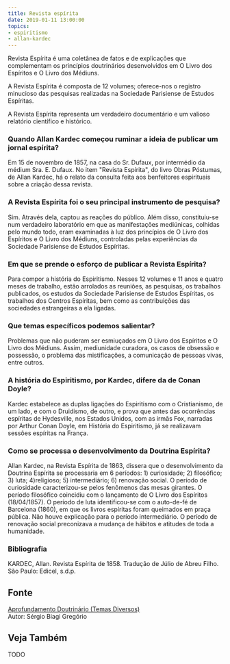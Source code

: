 ```yaml
---
title: Revista espírita
date: 2019-01-11 13:00:00
topics: 
- espiritismo
- allan-kardec
---
```


Revista Espírita é uma coletânea de fatos e de explicações que complementam os
princípios doutrinários desenvolvidos em O Livro dos Espíritos e O Livro dos
Médiuns.

A Revista Espírita é composta de 12 volumes; oferece-nos o registro
minucioso das pesquisas realizadas na Sociedade Parisiense de Estudos
Espíritas.

A Revista Espírita representa um verdadeiro documentário e um valioso
relatório científico e histórico.

### Quando Allan Kardec começou ruminar a ideia de publicar um jornal espírita?
Em 15 de novembro de 1857, na casa do Sr. Dufaux, por intermédio da
médium Sra. E. Dufaux. No item "Revista Espírita", do livro Obras
Póstumas, de Allan Kardec, há o relato da consulta feita aos
benfeitores espirituais sobre a criação dessa revista.

### A Revista Espírita foi o seu principal instrumento de pesquisa?
Sim. Através dela, captou as reações do público. Além disso,
constituiu-se num verdadeiro laboratório em que as manifestações
mediúnicas, colhidas pelo mundo todo, eram examinadas à luz dos
princípios de O Livro dos Espíritos e O Livro dos Médiuns,
controladas pelas experiências da Sociedade Parisiense de Estudos
Espíritas.

### Em que se prende o esforço de publicar a Revista Espírita?
Para compor a história do Espiritismo. Nesses 12 volumes e 11 anos e
quatro meses de trabalho, estão arrolados as reuniões, as pesquisas, os
trabalhos publicados, os estudos da Sociedade Parisiense de Estudos
Espíritas, os trabalhos dos Centros Espíritas, bem como as contribuições
das sociedades estrangeiras a ela ligadas.

### Que temas específicos podemos salientar?
Problemas que não puderam ser esmiuçados em O Livro dos Espíritos e O
Livro dos Médiuns. Assim, mediunidade curadora, os casos de obsessão e
possessão, o problema das mistificações, a comunicação de pessoas vivas,
entre outros.

### A história do Espiritismo, por Kardec, difere da de Conan Doyle?
Kardec estabelece as duplas ligações do Espiritismo com o Cristianismo,
de um lado, e com o Druidismo, de outro, e prova que antes das
ocorrências espíritas de Hydesville, nos Estados Unidos, com as irmãs
Fox, narradas por Arthur Conan Doyle, em História do Espiritismo, já
se realizavam sessões espíritas na França.

### Como se processa o desenvolvimento da Doutrina Espírita?
Allan Kardec, na Revista Espírita de 1863, dissera que o
desenvolvimento da Doutrina Espírita se processaria em 6 períodos: 1)
curiosidade; 2) filosófico; 3) luta; 4)religioso; 5)
intermediário; 6) renovação social. O período de curiosidade
caracterizou-se pelos fenômenos das mesas girantes. O período
filosófico coincidiu com o lançamento de O Livro dos Espíritos
(18/04/1857). O período de luta identificou-se com o auto-de-fé de
Barcelona (1860), em que os livros espíritas foram queimados em praça
pública. Não houve explicação para o período intermediário. O período
de renovação social preconizava a mudança de hábitos e atitudes de
toda a humanidade.


### Bibliografia
KARDEC, Allan. Revista Espírita de 1858. Tradução de Júlio de Abreu
Filho. São Paulo: Edicel, s.d.p.

## Fonte
[Aprofundamento Doutrinário (Temas Diversos)](https://sites.google.com/view/aprofundamentodoutrinario/revista-espírita)  
Autor: Sérgio Biagi Gregório



## Veja Também
TODO


